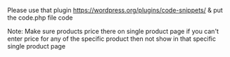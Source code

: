 Please use that plugin https://wordpress.org/plugins/code-snippets/ & put the code.php file code

<?php 
function woo_related_products_after_price_section(){
	echo do_shortcode('[related_products limit="12"]');
}
add_action('woocommerce_before_add_to_cart_form','woo_related_products_after_price_section');
?>

Note: Make sure products price there on single product page if you can't enter price for any of the specific product then not show in that specific single product page
